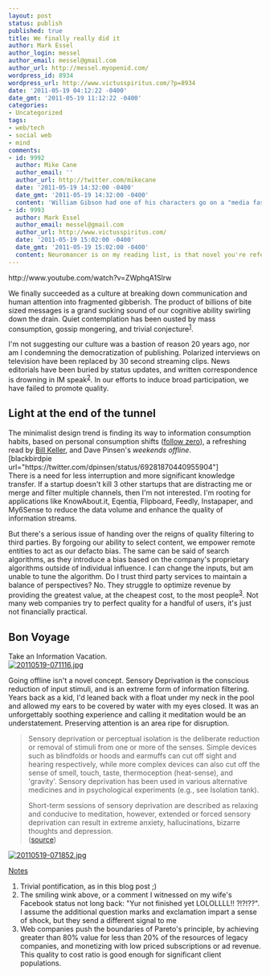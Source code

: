 ```yaml
---
layout: post
status: publish
published: true
title: We finally really did it
author: Mark Essel
author_login: messel
author_email: messel@gmail.com
author_url: http://messel.myopenid.com/
wordpress_id: 8934
wordpress_url: http://www.victusspiritus.com/?p=8934
date: '2011-05-19 04:12:22 -0400'
date_gmt: '2011-05-19 11:12:22 -0400'
categories:
- Uncategorized
tags:
- web/tech
- social web
- mind
comments:
- id: 9992
  author: Mike Cane
  author_email: ''
  author_url: http://twitter.com/mikecane
  date: '2011-05-19 14:32:00 -0400'
  date_gmt: '2011-05-19 14:32:00 -0400'
  content: 'William Gibson had one of his characters go on a "media fast." '
- id: 9993
  author: Mark Essel
  author_email: messel@gmail.com
  author_url: http://www.victusspiritus.com/
  date: '2011-05-19 15:02:00 -0400'
  date_gmt: '2011-05-19 15:02:00 -0400'
  content: Neuromancer is on my reading list, is that novel you're referring to?
---
```

<p>http://www.youtube.com/watch?v=ZWphqA1Slrw</p>
<p>We finally succeeded as a culture at breaking down communication and human attention into fragmented gibberish. The product of billions of bite sized messages is a grand sucking sound of our cognitive ability swirling down the drain. Quiet contemplation has been ousted by mass consumption, gossip mongering, and trivial conjecture<sup><a href="#notes">1</a></sup>. </p>
<p>I'm not suggesting our culture was a bastion of reason 20 years ago, nor am I condemning the democratization of publishing. Polarized interviews on television have been replaced by 30 second streaming clips. News editorials have been buried by status updates, and written correspondence is drowning in IM speak<sup><a href="#notes">2</a></sup>. In our efforts to induce broad participation, we have failed to promote quality. </p>
<h2>Light at the end of the tunnel</h2>
<p>The minimalist design trend is finding its way to information consumption habits, based on personal consumption shifts (<a href="http://victusfate.github.io/victusspiritus/uncategorized/2011/02/26/forget-inbox-zero-say-hello-to-follow-zero/">follow zero</a>), a refreshing read by <a href="http://www.nytimes.com/2011/05/22/magazine/the-twitter-trap.html">Bill Keller</a>, and Dave Pinsen's <i>weekends offline</I>.<br />
[blackbirdpie url="https://twitter.com/dpinsen/status/69281870440955904"]<br />
There is a need for less interruption and more significant knowledge transfer. If a startup doesn't kill 3 other startups that are distracting me or merge and filter multiple channels, then I'm not interested. I'm rooting for applications like KnowAbout.it, Eqentia, Flipboard, Feedly, Instapaper, and My6Sense to reduce the data volume and enhance the quality of information streams. </p>
<p>But there's a serious issue of handing over the reigns of quality filtering to third parties. By forgoing our ability to select content, we empower remote entities to act as our defacto bias. The same can be said of search algorithms, as they introduce a bias based on the company's proprietary algorithms outside of individual influence. I can change the inputs, but am unable to tune the algorithm. Do I trust third party services to maintain a balance of perspectives? No. They struggle to optimize revenue by providing the greatest value, at the cheapest cost, to the most people<sup><a href="#notes">3</a></sup>. Not many web companies try to perfect quality for a handful of users, it's just not financially practical.</p>
<h2>Bon Voyage</h2>
<p>Take an Information Vacation.<br />
<a href="{{ site.url }}/assets/2011/05/20110519-071116.jpg"><img src="{{ site.url }}/assets/2011/05/20110519-071116.jpg" alt="20110519-071116.jpg" class="alignnone size-full" /></a></p>
<p>Going offline isn't a novel concept. Sensory Deprivation is the conscious reduction of input stimuli, and is an extreme form of information filtering. Years back as a kid, I'd leaned back with a float under my neck in the pool and allowed my ears to be covered by water with my eyes closed. It was an unforgettably soothing experience and calling it meditation would be an understatement. Preserving attention is an area ripe for disruption.</p>
<blockquote><p>
Sensory deprivation or perceptual isolation is the deliberate reduction or removal of stimuli from one or more of the senses. Simple devices such as blindfolds or hoods and earmuffs can cut off sight and hearing respectively, while more complex devices can also cut off the sense of smell, touch, taste, thermoception (heat-sense), and 'gravity'. Sensory deprivation has been used in various alternative medicines and in psychological experiments (e.g., see Isolation tank).</p>
<p>Short-term sessions of sensory deprivation are described as relaxing and conducive to meditation, however, extended or forced sensory deprivation can result in extreme anxiety, hallucinations, bizarre thoughts and depression.<br />
(<a href="http://en.wikipedia.org/wiki/Sensory_deprivation">source</a>)
</p></blockquote>
<p><a href="{{ site.url }}/assets/2011/05/20110519-071852.jpg"><img src="{{ site.url }}/assets/2011/05/20110519-071852.jpg" alt="20110519-071852.jpg" class="alignnone size-full" /></a></p>
<p><a href="#notes" id="notes">Notes</a></p>
<ol>
<li>Trivial pontification, as in this blog post ;)</li>
<li>The smiling wink above, or a comment I witnessed on my wife's Facebook status not long back: "Yur not finished yet LOLOLLLL!! ?!?!??". I assume the additional question marks and exclamation impart a sense of shock, but they send a different signal to me</li>
<li>Web companies push the boundaries of Pareto's principle, by achieving greater than 80% value for less than 20% of the resources of legacy companies, and monetizing with low priced subscriptions or ad revenue. This quality to cost ratio is good enough for significant client populations.</li>
</ol>
